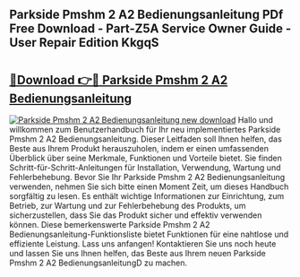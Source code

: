 ## Parkside Pmshm 2 A2 Bedienungsanleitung PDf Free Download - Part-Z5A Service Owner Guide - User Repair Edition KkgqS

# <h2><a href="http://df2rj5.blite.top/?on=Parkside+Pmshm+2+A2+Bedienungsanleitung">🔗Download 👉🔴 Parkside Pmshm 2 A2 Bedienungsanleitung</a></h2>

[![Parkside Pmshm 2 A2 Bedienungsanleitung new download](https://i.imgur.com/lujVjoI.png)](http://df2rj5.blite.top/?on=Parkside+Pmshm+2+A2+Bedienungsanleitung)
Hallo und willkommen zum Benutzerhandbuch für Ihr neu implementiertes Parkside Pmshm 2 A2 Bedienungsanleitung. Dieser Leitfaden soll Ihnen helfen, das Beste aus Ihrem Produkt herauszuholen, indem er einen umfassenden Überblick über seine Merkmale, Funktionen und Vorteile bietet. Sie finden Schritt-für-Schritt-Anleitungen für Installation, Verwendung, Wartung und Fehlerbehebung. Bevor Sie Ihr Parkside Pmshm 2 A2 Bedienungsanleitung verwenden, nehmen Sie sich bitte einen Moment Zeit, um dieses Handbuch sorgfältig zu lesen. Es enthält wichtige Informationen zur Einrichtung, zum Betrieb, zur Wartung und zur Fehlerbehebung des Produkts, um sicherzustellen, dass Sie das Produkt sicher und effektiv verwenden können. Diese bemerkenswerte Parkside Pmshm 2 A2 Bedienungsanleitung-Funktionsliste bietet Funktionen für eine nahtlose und effiziente Leistung. Lass uns anfangen! Kontaktieren Sie uns noch heute und lassen Sie uns Ihnen helfen, das Beste aus Ihrem neuen Parkside Pmshm 2 A2 BedienungsanleitungD zu machen.
